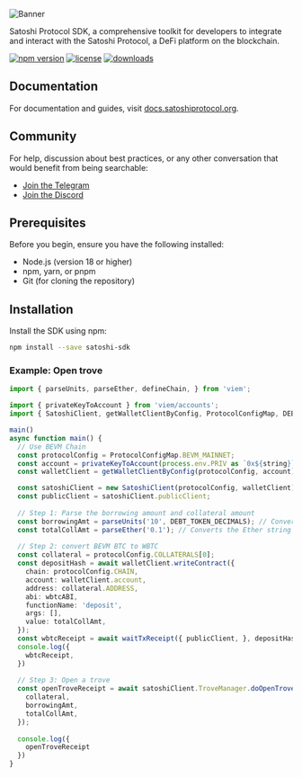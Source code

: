 ![Banner](https://i.imgur.com/QhKQ20H.png)

Satoshi Protocol SDK, a comprehensive toolkit for developers to integrate and interact with the Satoshi Protocol, a DeFi platform on the blockchain.

[![npm version](https://img.shields.io/npm/v/your-package.svg?color=%23DFE2E4)](https://www.npmjs.com/package/satoshi-sdk)
[![license](https://img.shields.io/github/license/your-username/your-repository.svg?color=%23DFE2E4)](https://github.com/your-username/your-repository/blob/main/LICENSE)
[![downloads](https://img.shields.io/npm/dm/your-package.svg?color=%23DFE2E4)](https://www.npmjs.com/package/satoshi-sdk)

## Documentation

For documentation and guides, visit [docs.satoshiprotocol.org](https://docs.satoshiprotocol.org/sdk/introduction).

## Community

For help, discussion about best practices, or any other conversation that would benefit from being searchable:
- [Join the Telegram](https://t.me/satoshi_sat)
- [Join the Discord](https://discord.gg/CakRgSnPVS)


## Prerequisites

Before you begin, ensure you have the following installed:
- Node.js (version 18 or higher)
- npm, yarn, or pnpm
- Git (for cloning the repository)

## Installation

Install the SDK using npm:

```bash
npm install --save satoshi-sdk
```

### Example: Open trove
```typescript
import { parseUnits, parseEther, defineChain, } from 'viem';

import { privateKeyToAccount } from 'viem/accounts';
import { SatoshiClient, getWalletClientByConfig, ProtocolConfigMap, DEBT_TOKEN_DECIMALS, wbtcABI, waitTxReceipt } from 'satoshi-sdk';

main()
async function main() {
  // Use BEVM Chain
  const protocolConfig = ProtocolConfigMap.BEVM_MAINNET;
  const account = privateKeyToAccount(process.env.PRIV as `0x${string}`);
  const walletClient = getWalletClientByConfig(protocolConfig, account);

  const satoshiClient = new SatoshiClient(protocolConfig, walletClient);
  const publicClient = satoshiClient.publicClient;
  
  // Step 1: Parse the borrowing amount and collateral amount
  const borrowingAmt = parseUnits('10', DEBT_TOKEN_DECIMALS); // Converts the string '10' into a BigNumber using the specified number of decimals
  const totalCollAmt = parseEther('0.1'); // Converts the Ether string '0.1' to its Wei equivalent as a BigNumber
  
  // Step 2: convert BEVM BTC to WBTC
  const collateral = protocolConfig.COLLATERALS[0];
  const depositHash = await walletClient.writeContract({
    chain: protocolConfig.CHAIN,
    account: walletClient.account,
    address: collateral.ADDRESS,
    abi: wbtcABI,
    functionName: 'deposit',
    args: [],
    value: totalCollAmt,
  });
  const wbtcReceipt = await waitTxReceipt({ publicClient, }, depositHash); // Wait for the transaction to be confirmed
  console.log({
    wbtcReceipt,
  })
  
  // Step 3: Open a trove
  const openTroveReceipt = await satoshiClient.TroveManager.doOpenTrove({
    collateral,
    borrowingAmt,
    totalCollAmt,
  });
  
  console.log({
    openTroveReceipt
  })
}

```